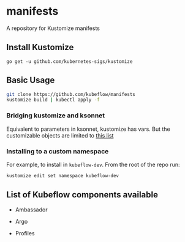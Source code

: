 # manifests
A repository for Kustomize manifests

## Install Kustomize

`go get -u github.com/kubernetes-sigs/kustomize`


## Basic Usage

```bash
git clone https://github.com/kubeflow/manifests
kustomize build | kubectl apply -f
```

### Bridging kustomize and ksonnet

Equivalent to parameters in ksonnet, kustomize has vars. But the customizable objects are limited to [this list](https://github.com/kubernetes-sigs/kustomize/blob/master/pkg/transformers/config/defaultconfig/varreference.go)



### Installing to a custom namespace

For example, to install in `kubeflow-dev`. From the root of the repo run:

```bash
kustomize edit set namespace kubeflow-dev
```

## List of Kubeflow components available

* Ambassador

* Argo

* Profiles
